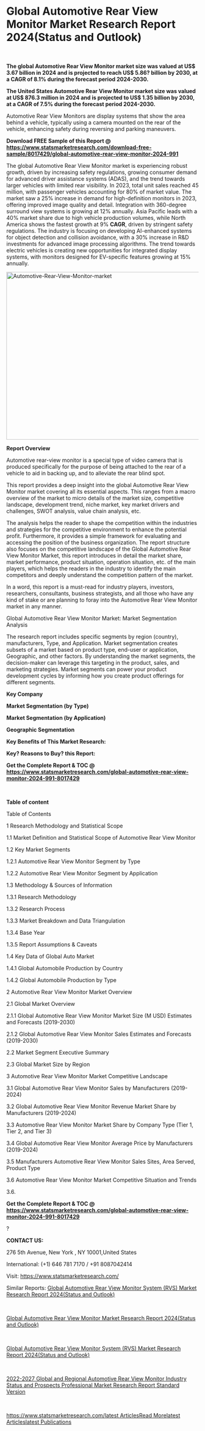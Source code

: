 <h1>Global Automotive Rear View Monitor Market Research Report 2024(Status and Outlook)</h1><br/><p><strong>The global Automotive Rear View Monitor market size was valued at US$ 3.67 billion in 2024 and is projected to reach US$ 5.86? billion by 2030, at a <strong>CAGR</strong> of 8.1% during the forecast period 2024-2030.</strong></p>
 
 
 
 <p><strong>The United States Automotive Rear View Monitor market size was valued at US$ 876.3 million in 2024 and is projected to US$ 1.35 billion by 2030, at a <strong>CAGR</strong> of 7.5% during the forecast period 2024-2030.</strong></p>
 
 
 
 <p>Automotive Rear View Monitors are display systems that show the area behind a vehicle, typically using a camera mounted on the rear of the vehicle, enhancing safety during reversing and parking maneuvers.</p>
 
 
 
 <p><strong>Download FREE Sample of this Report @ <a href="https://www.statsmarketresearch.com/download-free-sample/8017429/global-automotive-rear-view-monitor-2024-991">https://www.statsmarketresearch.com/download-free-sample/8017429/global-automotive-rear-view-monitor-2024-991</a></strong></p>
 
 
 
 <p>The global Automotive Rear View Monitor market is experiencing robust growth, driven by increasing safety regulations, growing consumer demand for advanced driver assistance systems (ADAS), and the trend towards larger vehicles with limited rear visibility. In 2023, total unit sales reached 45 million, with passenger vehicles accounting for 80% of market value. The market saw a 25% increase in demand for high-definition monitors in 2023, offering improved image quality and detail. Integration with 360-degree surround view systems is growing at 12% annually. Asia Pacific leads with a 40% market share due to high vehicle production volumes, while North America shows the fastest growth at 9% <strong>CAGR</strong>, driven by stringent safety regulations. The industry is focusing on developing AI-enhanced systems for object detection and collision avoidance, with a 30% increase in R&D investments for advanced image processing algorithms. The trend towards electric vehicles is creating new opportunities for integrated display systems, with monitors designed for EV-specific features growing at 15% annually.</p>
 
 
 
 <p><img alt="Automotive-Rear-View-Monitor-market" src="https://www.grandresearchstore.com/assets/report-images/Automotive_Rear_View_Monitor_market.png" style="width: 730px; height: 438px;" /></p>
 
 
 
 <p><strong>Report Overview</strong></p>
 
 
 
 <p>Automotive rear-view monitor is a special type of video camera that is produced specifically for the purpose of being attached to the rear of a vehicle to aid in backing up, and to alleviate the rear blind spot.</p>
 
 
 
 <p>This report provides a deep insight into the global Automotive Rear View Monitor market covering all its essential aspects. This ranges from a macro overview of the market to micro details of the market size, competitive landscape, development trend, niche market, key market drivers and challenges, SWOT analysis, value chain analysis, etc.</p>
 
 
 
 <p>The analysis helps the reader to shape the competition within the industries and strategies for the competitive environment to enhance the potential profit. Furthermore, it provides a simple framework for evaluating and accessing the position of the business organization. The report structure also focuses on the competitive landscape of the Global Automotive Rear View Monitor Market, this report introduces in detail the market share, market performance, product situation, operation situation, etc. of the main players, which helps the readers in the industry to identify the main competitors and deeply understand the competition pattern of the market.</p>
 
 
 
 <p>In a word, this report is a must-read for industry players, investors, researchers, consultants, business strategists, and all those who have any kind of stake or are planning to foray into the Automotive Rear View Monitor market in any manner.</p>
 
 
 
 <p>Global Automotive Rear View Monitor Market: Market Segmentation Analysis</p>
 
 
 
 <p>The research report includes specific segments by region (country), manufacturers, Type, and Application. Market segmentation creates subsets of a market based on product type, end-user or application, Geographic, and other factors. By understanding the market segments, the decision-maker can leverage this targeting in the product, sales, and marketing strategies. Market segments can power your product development cycles by informing how you create product offerings for different segments.</p>
 
 
 
 <p><strong>Key Company</strong></p>
 
 
 
 <p><strong>Market Segmentation (by Type)</strong></p>
 
 
 
 <p><strong>Market Segmentation (<strong>by Application</strong>)</strong></p>
 
 
 
 <p><strong>Geographic Segmentation</strong></p>
 
 
 
 <p><strong>Key Benefits of This Market Research:</strong></p>
 
 
 
 <p><strong>Key? <strong>Reasons to Buy</strong>? this Report:</strong></p>
 
 
 
 <div><b>Get the Complete Report & TOC @ <a href="https://www.statsmarketresearch.com/global-automotive-rear-view-monitor-2024-991-8017429">https://www.statsmarketresearch.com/global-automotive-rear-view-monitor-2024-991-8017429</a></b></div>
 
 
 
 <p><br />
 
 <b>Table of content</b></p>
 
 
 
 <p>Table of Contents<br />
 
 1 Research Methodology and Statistical Scope<br />
 
 1.1 Market Definition and Statistical Scope of Automotive Rear View Monitor<br />
 
 1.2 Key Market Segments<br />
 
 1.2.1 Automotive Rear View Monitor Segment by Type<br />
 
 1.2.2 Automotive Rear View Monitor Segment by Application<br />
 
 1.3 Methodology & Sources of Information<br />
 
 1.3.1 Research Methodology<br />
 
 1.3.2 Research Process<br />
 
 1.3.3 Market Breakdown and Data Triangulation<br />
 
 1.3.4 Base Year<br />
 
 1.3.5 Report Assumptions & Caveats<br />
 
 1.4 Key Data of Global Auto Market<br />
 
 1.4.1 Global Automobile Production by Country<br />
 
 1.4.2 Global Automobile Production by Type<br />
 
 2 Automotive Rear View Monitor Market Overview<br />
 
 2.1 Global Market Overview<br />
 
 2.1.1 Global Automotive Rear View Monitor Market Size (M USD) Estimates and Forecasts (2019-2030)<br />
 
 2.1.2 Global Automotive Rear View Monitor Sales Estimates and Forecasts (2019-2030)<br />
 
 2.2 Market Segment Executive Summary<br />
 
 2.3 Global Market Size by Region<br />
 
 3 Automotive Rear View Monitor Market Competitive Landscape<br />
 
 3.1 Global Automotive Rear View Monitor Sales by Manufacturers (2019-2024)<br />
 
 3.2 Global Automotive Rear View Monitor Revenue Market Share by Manufacturers (2019-2024)<br />
 
 3.3 Automotive Rear View Monitor Market Share by Company Type (Tier 1, Tier 2, and Tier 3)<br />
 
 3.4 Global Automotive Rear View Monitor Average Price by Manufacturers (2019-2024)<br />
 
 3.5 Manufacturers Automotive Rear View Monitor Sales Sites, Area Served, Product Type<br />
 
 3.6 Automotive Rear View Monitor Market Competitive Situation and Trends<br />
 
 3.6.</p>
 
 
 
 <div><b>Get the Complete Report & TOC @ <a href="https://www.statsmarketresearch.com/global-automotive-rear-view-monitor-2024-991-8017429">https://www.statsmarketresearch.com/global-automotive-rear-view-monitor-2024-991-8017429</a></b></div>
 
 
 
 <p>? </p>
 
 
 
 <p><b>CONTACT US:</b><br />
 
 276 5th Avenue, New York , NY 10001,United States<br />
 
 International: (+1) 646 781 7170 / +91 8087042414<br />
 
 Visit: <a href="https://www.statsmarketresearch.com/">https://www.statsmarketresearch.com/</a><br />
 
 Similar Reports: <a href="https://www.statsmarketresearch.com/global-automotive-rear-view-monitor-2024-991-8017429">Global Automotive Rear View Monitor System (RVS) Market Research Report 2024(Status and Outlook)</a><br />
 
 <br />
 
 <a href="https://www.statsmarketresearch.com/global-automotive-rear-view-monitor-2024-991-8017429">Global Automotive Rear View Monitor Market Research Report 2024(Status and Outlook)</a><br />
 
 <br />
 
 <a href="https://www.statsmarketresearch.com/global-automotive-rear-view-monitor-2024-991-8017429">Global Automotive Rear View Monitor System (RVS) Market Research Report 2024(Status and Outlook)</a><br />
 
 <br />
 
 <a href="https://www.statsmarketresearch.com/global-automotive-rear-view-monitor-2024-991-8017429">2022-2027 Global and Regional Automotive Rear View Monitor Industry Status and Prospects Professional Market Research Report Standard Version</a><br />
 
 <br />
 
 <a href="https://gyeongbokgung.com">https://www.statsmarketresearch.com/</a><a href="https://hallyeomaritime.com">latest Articles</a><a href="https://jingwansa.com">Read More</a><a href="https://nguoiviet.jp/">latest Articles</a><a href="https://www.intelmarketresearch.com/">latest Publications</a></p>